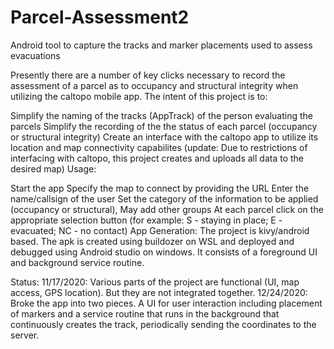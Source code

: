 # Parcel-Assessment2
Android tool to capture the tracks and marker placements used to assess evacuations 

Presently there are a number of key clicks necessary to record the assessment of a
parcel as to occupancy and structural integrity when utilizing the caltopo mobile app. 
The intent of this project is to:

Simplify the naming of the tracks (AppTrack) of the person evaluating the parcels
Simplify the recording of the the status of each parcel (occupancy or structural integrity)
Create an interface with the caltopo app to utilize its location and map connectivity 
capabilites (update: Due to restrictions of interfacing with caltopo, this project creates 
and uploads all data to the desired map)
Usage:

Start the app
Specify the map to connect by providing the URL
Enter the name/callsign of the user
Set the category of the information to be applied 
(occupancy or structural), May add other groups
At each parcel click on the appropriate selection 
button (for example: S - staying in place; E - evacuated; 
NC - no contact)
App Generation: The project is kivy/android based. 
The apk is created using buildozer on WSL and deployed and 
debugged using Android studio on windows. It consists of a 
foreground UI and background service routine.

Status: 11/17/2020: Various parts of the project are functional 
        (UI, map access, GPS location). But they are not integrated together.
        12/24/2020: Broke the app into two pieces. A UI for user 
        interaction including placement of markers and a service routine 
        that runs in the background that continuously creates the
        track, periodically sending the coordinates to the server.
